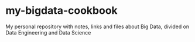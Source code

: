 # my-bigdata-cookbook
My personal repository with notes, links and files about Big Data, divided on Data Engineering and Data Science
